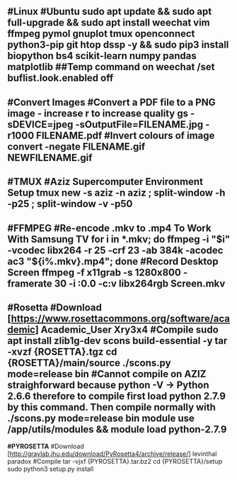 **#Linux**
#Ubuntu
sudo apt update && sudo apt full-upgrade && sudo apt install weechat vim ffmpeg pymol gnuplot tmux openconnect python3-pip git htop dssp -y && sudo pip3 install biopython bs4 scikit-learn numpy pandas matplotlib
##Temp command on weechat
/set buflist.look.enabled off
--------------------------------------------------
**#Convert Images**
#Convert a PDF file to a PNG image - increase r to increase quality
gs -sDEVICE=jpeg -sOutputFile=FILENAME.jpg -r1000 FILENAME.pdf
#Invert colours of image
convert -negate FILENAME.gif NEWFILENAME.gif
--------------------------------------------------
**#TMUX**
#Aziz Supercomputer Environment Setup
tmux new -s aziz -n aziz \; split-window -h -p25 \; split-window -v -p50
--------------------------------------------------
**#FFMPEG**
#Re-encode .mkv to .mp4 To Work With Samsung TV
for i in *.mkv; do ffmpeg -i "$i" -vcodec libx264 -r 25 -crf 23 -ab 384k -acodec ac3 "${i%.mkv}.mp4"; done
#Record Desktop Screen
ffmpeg -f x11grab -s 1280x800 -framerate 30 -i :0.0 -c:v libx264rgb Screen.mkv
--------------------------------------------------
**#Rosetta**
#Download
[https://www.rosettacommons.org/software/academic]
Academic_User
Xry3x4
#Compile
sudo apt install zlib1g-dev scons build-essential -y
tar -xvzf {ROSETTA}.tgz
cd {ROSETTA}/main/source
./scons.py mode=release bin
#Cannot compile on AZIZ straighforward because python -V -> Python 2.6.6 therefore to compile first load python 2.7.9 by this command. Then compile normally with ./scons.py mode=release bin
module use /app/utils/modules && module load python-2.7.9
--------------------------------------------------
**#PYROSETTA**
#Download
[http://graylab.jhu.edu/download/PyRosetta4/archive/release/]
levinthal
paradox
#Compile
tar -vjxf {PYROSETTA}.tar.bz2
cd {PYROSETTA}/setup
sudo python3 setup.py install

